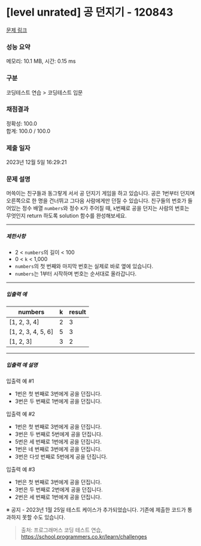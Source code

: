 # [level unrated] 공 던지기 - 120843 

[문제 링크](https://school.programmers.co.kr/learn/courses/30/lessons/120843) 

### 성능 요약

메모리: 10.1 MB, 시간: 0.15 ms

### 구분

코딩테스트 연습 > 코딩테스트 입문

### 채점결과

정확성: 100.0<br/>합계: 100.0 / 100.0

### 제출 일자

2023년 12월 5일 16:29:21

### 문제 설명

<p style="user-select: auto !important;">머쓱이는 친구들과 동그랗게 서서 공 던지기 게임을 하고 있습니다. 공은 1번부터 던지며 오른쪽으로 한 명을 건너뛰고 그다음 사람에게만 던질 수 있습니다. 친구들의 번호가 들어있는 정수 배열 <code style="user-select: auto !important;">numbers</code>와 정수 <code style="user-select: auto !important;">K</code>가 주어질 때, <code style="user-select: auto !important;">k</code>번째로 공을 던지는 사람의 번호는 무엇인지 return 하도록 solution 함수를 완성해보세요.</p>

<hr style="user-select: auto !important;">

<h5 style="user-select: auto !important;">제한사항</h5>

<ul style="user-select: auto !important;">
<li style="user-select: auto !important;">2 &lt; <code style="user-select: auto !important;">numbers</code>의 길이 &lt; 100</li>
<li style="user-select: auto !important;">0 &lt; <code style="user-select: auto !important;">k</code> &lt; 1,000</li>
<li style="user-select: auto !important;"><code style="user-select: auto !important;">numbers</code>의 첫 번째와 마지막 번호는 실제로 바로 옆에 있습니다.</li>
<li style="user-select: auto !important;"><code style="user-select: auto !important;">numbers</code>는 1부터 시작하며 번호는 순서대로 올라갑니다.</li>
</ul>

<hr style="user-select: auto !important;">

<h5 style="user-select: auto !important;">입출력 예</h5>
<table class="table" style="user-select: auto !important;">
        <thead style="user-select: auto !important;"><tr style="user-select: auto !important;">
<th style="user-select: auto !important;">numbers</th>
<th style="user-select: auto !important;">k</th>
<th style="user-select: auto !important;">result</th>
</tr>
</thead>
        <tbody style="user-select: auto !important;"><tr style="user-select: auto !important;">
<td style="user-select: auto !important;">[1, 2, 3, 4]</td>
<td style="user-select: auto !important;">2</td>
<td style="user-select: auto !important;">3</td>
</tr>
<tr style="user-select: auto !important;">
<td style="user-select: auto !important;">[1, 2, 3, 4, 5, 6]</td>
<td style="user-select: auto !important;">5</td>
<td style="user-select: auto !important;">3</td>
</tr>
<tr style="user-select: auto !important;">
<td style="user-select: auto !important;">[1, 2, 3]</td>
<td style="user-select: auto !important;">3</td>
<td style="user-select: auto !important;">2</td>
</tr>
</tbody>
      </table>
<hr style="user-select: auto !important;">

<h5 style="user-select: auto !important;">입출력 예 설명</h5>

<p style="user-select: auto !important;">입출력 예 #1</p>

<ul style="user-select: auto !important;">
<li style="user-select: auto !important;">1번은 첫 번째로 3번에게 공을 던집니다.</li>
<li style="user-select: auto !important;">3번은 두 번째로 1번에게 공을 던집니다.</li>
</ul>

<p style="user-select: auto !important;">입출력 예 #2</p>

<ul style="user-select: auto !important;">
<li style="user-select: auto !important;">1번은 첫 번째로 3번에게 공을 던집니다.</li>
<li style="user-select: auto !important;">3번은 두 번째로 5번에게 공을 던집니다.</li>
<li style="user-select: auto !important;">5번은 세 번째로 1번에게 공을 던집니다.</li>
<li style="user-select: auto !important;">1번은 네 번째로 3번에게 공을 던집니다.</li>
<li style="user-select: auto !important;">3번은 다섯 번째로 5번에게 공을 던집니다.</li>
</ul>

<p style="user-select: auto !important;">입출력 예 #3</p>

<ul style="user-select: auto !important;">
<li style="user-select: auto !important;">1번은 첫 번째로 3번에게 공을 던집니다.</li>
<li style="user-select: auto !important;">3번은 두 번째로 2번에게 공을 던집니다.</li>
<li style="user-select: auto !important;">2번은 세 번째로 1번에게 공을 던집니다.</li>
</ul>

<p style="user-select: auto !important;">※ 공지 - 2023년 1월 25일 테스트 케이스가 추가되었습니다. 기존에 제출한 코드가 통과하지 못할 수도 있습니다.</p>


> 출처: 프로그래머스 코딩 테스트 연습, https://school.programmers.co.kr/learn/challenges